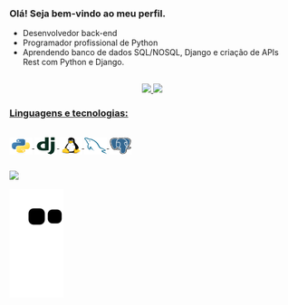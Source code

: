 ### Olá! Seja bem-vindo ao meu perfil.

- Desenvolvedor back-end
- Programador profissional de Python
- Aprendendo banco de dados SQL/NOSQL, Django e criação de APIs Rest com Python e Django.

##

<div align="center">
  <a href="https://github.com/davilos">
  <img height="180em" src="https://github-readme-stats.vercel.app/api?username=davilos&show_icons=true&theme=dark&include_all_commits=true&count_private=true"/>
  <img height="180em" src="https://github-readme-stats.vercel.app/api/top-langs/?username=davilos&layout=compact&langs_count=7&theme=dark"/>
</div>
  
### Linguagens e tecnologias:
<div style="display: inline_block"><br>
  <img align="center" alt="Davilos-Python" height="30" width="40" src="https://raw.githubusercontent.com/devicons/devicon/master/icons/python/python-original.svg">
  <img align="center" alt="Davilos-Django" height="30" width="40" src="https://raw.githubusercontent.com/devicons/devicon/master/icons/django/django-plain.svg">
  <img align="center" alt="Davilos-Django" height="30" width="40" src="https://raw.githubusercontent.com/devicons/devicon/master/icons/linux/linux-original.svg">
  <img align="center" alt="Davilos-Django" height="30" width="40" src="https://raw.githubusercontent.com/devicons/devicon/master/icons/mysql/mysql-original.svg">
  <img align="center" alt="Davilos-Django" height="30" width="40" src="https://raw.githubusercontent.com/devicons/devicon/master/icons/postgresql/postgresql-original.svg">
  
</div>
  
##
 
<div> 
  <a href = "https://www.linkedin.com/in/davilos-tavares-51a4a721a/"><img src = "https://img.shields.io/badge/LinkedIn-0077B5?style=for-the-badge&logo=linkedin&logoColor=white"></a>
 </div>

  ![Snake animation](https://github.com/davilos/davilos/blob/output/github-contribution-grid-snake.svg)
